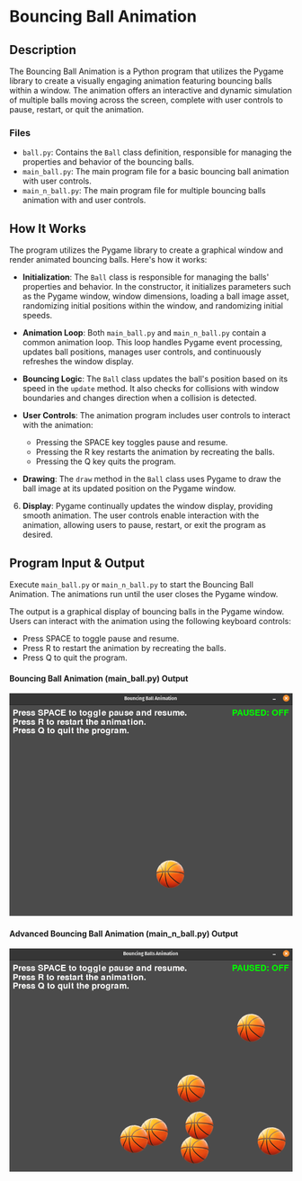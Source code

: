 # Bouncing Ball Animation

## Description

The Bouncing Ball Animation is a Python program that utilizes the Pygame library to create a visually engaging animation featuring bouncing balls within a window. The animation offers an interactive and dynamic simulation of multiple balls moving across the screen, complete with user controls to pause, restart, or quit the animation.

### Files

- `ball.py`: Contains the `Ball` class definition, responsible for managing the properties and behavior of the bouncing balls.
- `main_ball.py`: The main program file for a basic bouncing ball animation with user controls.
- `main_n_ball.py`: The main program file for multiple bouncing balls animation with and user controls.

## How It Works

The program utilizes the Pygame library to create a graphical window and render animated bouncing balls. Here's how it works:

- **Initialization**: The `Ball` class is responsible for managing the balls' properties and behavior. In the constructor, it initializes parameters such as the Pygame window, window dimensions, loading a ball image asset, randomizing initial positions within the window, and randomizing initial speeds.

- **Animation Loop**: Both `main_ball.py` and `main_n_ball.py` contain a common animation loop. This loop handles Pygame event processing, updates ball positions, manages user controls, and continuously refreshes the window display.

- **Bouncing Logic**: The `Ball` class updates the ball's position based on its speed in the `update` method. It also checks for collisions with window boundaries and changes direction when a collision is detected.

- **User Controls**: The animation program includes user controls to interact with the animation:
   - Pressing the SPACE key toggles pause and resume.
   - Pressing the R key restarts the animation by recreating the balls.
   - Pressing the Q key quits the program.

- **Drawing**: The `draw` method in the `Ball` class uses Pygame to draw the ball image at its updated position on the Pygame window.

6. **Display**: Pygame continually updates the window display, providing smooth animation. The user controls enable interaction with the animation, allowing users to pause, restart, or exit the program as desired.

## Program Input & Output

Execute `main_ball.py` or `main_n_ball.py` to start the Bouncing Ball Animation. The animations run until the user closes the Pygame window.

The output is a graphical display of bouncing balls in the Pygame window. Users can interact with the animation using the following keyboard controls:

- Press SPACE to toggle pause and resume.
- Press R to restart the animation by recreating the balls.
- Press Q to quit the program.

#### Bouncing Ball Animation (main_ball.py) Output

![Bouncing Ball Animation](output/ball-output.gif)

#### Advanced Bouncing Ball Animation (main_n_ball.py) Output

![Advanced Bouncing Ball Animation](output/balls-output.gif)